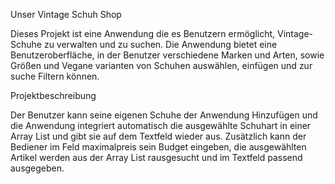 Unser Vintage Schuh Shop

Dieses Projekt ist eine Anwendung die es Benutzern ermöglicht, Vintage-Schuhe zu verwalten und zu suchen. Die Anwendung bietet eine Benutzeroberfläche, in der Benutzer verschiedene Marken und Arten, sowie Größen und Vegane varianten von Schuhen auswählen, einfügen und zur suche Filtern können.

Projektbeschreibung

Der Benutzer kann seine eigenen Schuhe der Anwendung Hinzufügen und die Anwendung integriert automatisch die ausgewählte Schuhart in einer Array List und gibt sie auf dem Textfeld wieder aus.
Zusätzlich kann der Bediener im Feld maximalpreis sein Budget eingeben, die ausgewählten Artikel werden aus der Array List rausgesucht und im Textfeld passend ausgegeben. 
